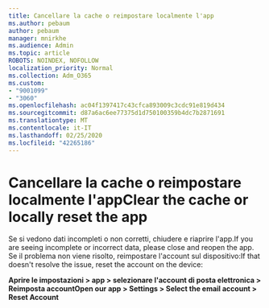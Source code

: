 ```yaml
---
title: Cancellare la cache o reimpostare localmente l'app
ms.author: pebaum
author: pebaum
manager: mnirkhe
ms.audience: Admin
ms.topic: article
ROBOTS: NOINDEX, NOFOLLOW
localization_priority: Normal
ms.collection: Adm_O365
ms.custom:
- "9001099"
- "3060"
ms.openlocfilehash: ac04f1397417c43cfca893009c3cdc91e819d434
ms.sourcegitcommit: d87a6ac6ee77375d1d750100359b4dc7b2871691
ms.translationtype: MT
ms.contentlocale: it-IT
ms.lasthandoff: 02/25/2020
ms.locfileid: "42265186"
---
```

# <a name="clear-the-cache-or-locally-reset-the-app"></a><span data-ttu-id="79aa3-102">Cancellare la cache o reimpostare localmente l'app</span><span class="sxs-lookup"><span data-stu-id="79aa3-102">Clear the cache or locally reset the app</span></span>

<span data-ttu-id="79aa3-103">Se si vedono dati incompleti o non corretti, chiudere e riaprire l'app.</span><span class="sxs-lookup"><span data-stu-id="79aa3-103">If you are seeing incomplete or incorrect data, please close and reopen the app.</span></span>  <span data-ttu-id="79aa3-104">Se il problema non viene risolto, reimpostare l'account sul dispositivo:</span><span class="sxs-lookup"><span data-stu-id="79aa3-104">If that doesn't resolve the issue, reset the account on the device:</span></span> 

<span data-ttu-id="79aa3-105">**Aprire le impostazioni > app > selezionare l'account di posta elettronica > Reimposta account**</span><span class="sxs-lookup"><span data-stu-id="79aa3-105">**Open our app > Settings > Select the email account > Reset Account**</span></span>